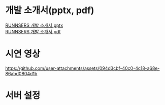 # 개발 소개서(pptx, pdf)
[RUNNSERS 개발 소개서.pptx](https://github.com/user-attachments/files/18817969/RUNNSERS.pptx) <br>
[RUNNSERS 개발 소개서.pdf](https://github.com/user-attachments/files/18817970/RUNNSERS.pdf)

# 시연 영상


https://github.com/user-attachments/assets/094d3cbf-40c0-4c18-a68e-86abd0804d1b


# 서버 설정

